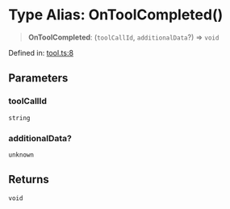 # Type Alias: OnToolCompleted()

> **OnToolCompleted**: (`toolCallId`, `additionalData`?) => `void`

Defined in: [tool.ts:8](https://github.com/GeoDaCenter/openassistant/blob/0a6a7e7306d75a25dc968b3117f04cb7bd613bec/packages/utils/src/tool.ts#L8)

## Parameters

### toolCallId

`string`

### additionalData?

`unknown`

## Returns

`void`
